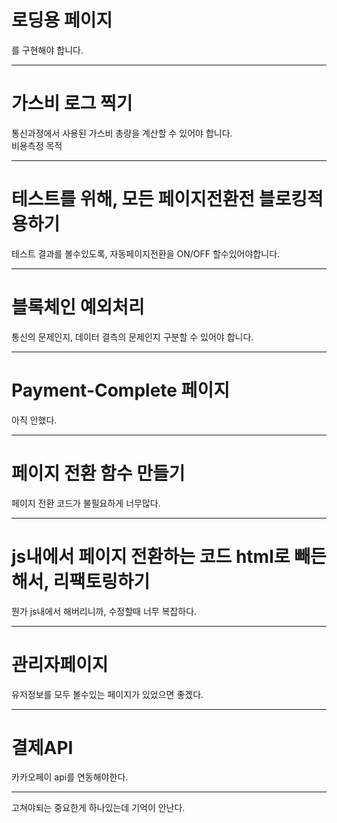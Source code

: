 # 로딩용 페이지  
를 구현해야 합니다.  

----------------------------------------------------
# 가스비 로그 찍기  
통신과정에서 사용된 가스비 총량을 계산할 수 있어야 합니다.  
비용측정 목적  
  
----------------------------------------------------
# 테스트를 위해, 모든 페이지전환전 블로킹적용하기  
테스트 결과를 볼수있도록, 자동페이지전환을 ON/OFF 할수있어야합니다.  
   
----------------------------------------------------
# 블록체인 예외처리  
통신의 문제인지, 데이터 결측의 문제인지 구분할 수 있어야 합니다.  
  
-----------------------------------------------------  
# Payment-Complete 페이지  
아직 안했다.  
  
----------------------------------------------------  
# 페이지 전환 함수 만들기  
페이지 전환 코드가 불필요하게 너무많다.  
  
----------------------------------------------------
# js내에서 페이지 전환하는 코드 html로 빼든 해서, 리팩토링하기
뭔가 js내에서 해버리니까, 수정할때 너무 복잡하다.  

----------------------------------------------------
# 관리자페이지  
유저정보를 모두 볼수있는 페이지가 있었으면 좋겠다.  
  
----------------------------------------------------
# 결제API  
카카오페이 api를 연동해야한다.  

----------------------------------------------------
고쳐야되는 중요한게 하나있는데 기억이 안난다.